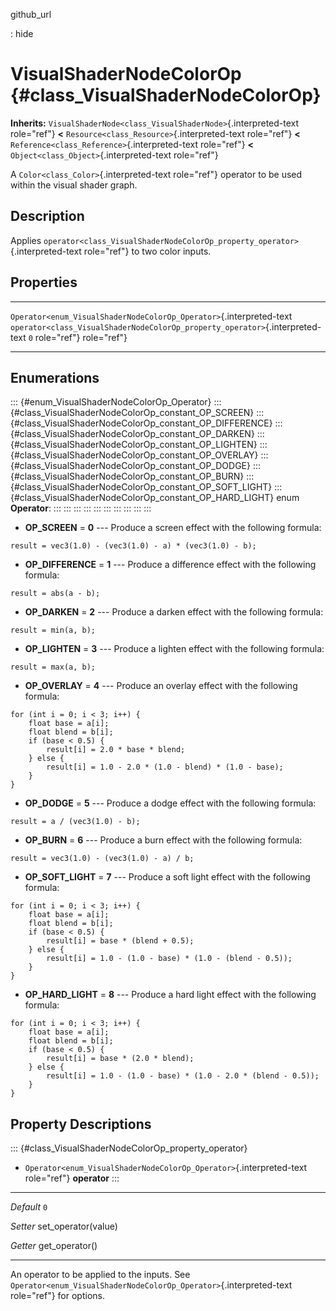 github\_url

:   hide

VisualShaderNodeColorOp {#class_VisualShaderNodeColorOp}
=======================

**Inherits:**
`VisualShaderNode<class_VisualShaderNode>`{.interpreted-text role="ref"}
**\<** `Resource<class_Resource>`{.interpreted-text role="ref"} **\<**
`Reference<class_Reference>`{.interpreted-text role="ref"} **\<**
`Object<class_Object>`{.interpreted-text role="ref"}

A `Color<class_Color>`{.interpreted-text role="ref"} operator to be used
within the visual shader graph.

Description
-----------

Applies
`operator<class_VisualShaderNodeColorOp_property_operator>`{.interpreted-text
role="ref"} to two color inputs.

Properties
----------

  --------------------------------------------------------------------- ------------------------------------------------------------------------------- -----
  `Operator<enum_VisualShaderNodeColorOp_Operator>`{.interpreted-text   `operator<class_VisualShaderNodeColorOp_property_operator>`{.interpreted-text   `0`
  role="ref"}                                                           role="ref"}                                                                     

  --------------------------------------------------------------------- ------------------------------------------------------------------------------- -----

Enumerations
------------

::: {#enum_VisualShaderNodeColorOp_Operator}
::: {#class_VisualShaderNodeColorOp_constant_OP_SCREEN}
::: {#class_VisualShaderNodeColorOp_constant_OP_DIFFERENCE}
::: {#class_VisualShaderNodeColorOp_constant_OP_DARKEN}
::: {#class_VisualShaderNodeColorOp_constant_OP_LIGHTEN}
::: {#class_VisualShaderNodeColorOp_constant_OP_OVERLAY}
::: {#class_VisualShaderNodeColorOp_constant_OP_DODGE}
::: {#class_VisualShaderNodeColorOp_constant_OP_BURN}
::: {#class_VisualShaderNodeColorOp_constant_OP_SOFT_LIGHT}
::: {#class_VisualShaderNodeColorOp_constant_OP_HARD_LIGHT}
enum **Operator**:
:::
:::
:::
:::
:::
:::
:::
:::
:::
:::

-   **OP\_SCREEN** = **0** \-\-- Produce a screen effect with the
    following formula:

<!-- -->

    result = vec3(1.0) - (vec3(1.0) - a) * (vec3(1.0) - b);

-   **OP\_DIFFERENCE** = **1** \-\-- Produce a difference effect with
    the following formula:

<!-- -->

    result = abs(a - b);

-   **OP\_DARKEN** = **2** \-\-- Produce a darken effect with the
    following formula:

<!-- -->

    result = min(a, b);

-   **OP\_LIGHTEN** = **3** \-\-- Produce a lighten effect with the
    following formula:

<!-- -->

    result = max(a, b);

-   **OP\_OVERLAY** = **4** \-\-- Produce an overlay effect with the
    following formula:

<!-- -->

    for (int i = 0; i < 3; i++) {
        float base = a[i];
        float blend = b[i];
        if (base < 0.5) {
            result[i] = 2.0 * base * blend;
        } else {
            result[i] = 1.0 - 2.0 * (1.0 - blend) * (1.0 - base);
        }
    }

-   **OP\_DODGE** = **5** \-\-- Produce a dodge effect with the
    following formula:

<!-- -->

    result = a / (vec3(1.0) - b);

-   **OP\_BURN** = **6** \-\-- Produce a burn effect with the following
    formula:

<!-- -->

    result = vec3(1.0) - (vec3(1.0) - a) / b;

-   **OP\_SOFT\_LIGHT** = **7** \-\-- Produce a soft light effect with
    the following formula:

<!-- -->

    for (int i = 0; i < 3; i++) {
        float base = a[i];
        float blend = b[i];
        if (base < 0.5) {
            result[i] = base * (blend + 0.5);
        } else {
            result[i] = 1.0 - (1.0 - base) * (1.0 - (blend - 0.5));
        }
    }

-   **OP\_HARD\_LIGHT** = **8** \-\-- Produce a hard light effect with
    the following formula:

<!-- -->

    for (int i = 0; i < 3; i++) {
        float base = a[i];
        float blend = b[i];
        if (base < 0.5) {
            result[i] = base * (2.0 * blend);
        } else {
            result[i] = 1.0 - (1.0 - base) * (1.0 - 2.0 * (blend - 0.5));
        }
    }

Property Descriptions
---------------------

::: {#class_VisualShaderNodeColorOp_property_operator}
-   `Operator<enum_VisualShaderNodeColorOp_Operator>`{.interpreted-text
    role="ref"} **operator**
:::

  ----------- ----------------------
  *Default*   `0`

  *Setter*    set\_operator(value)

  *Getter*    get\_operator()
  ----------- ----------------------

An operator to be applied to the inputs. See
`Operator<enum_VisualShaderNodeColorOp_Operator>`{.interpreted-text
role="ref"} for options.
